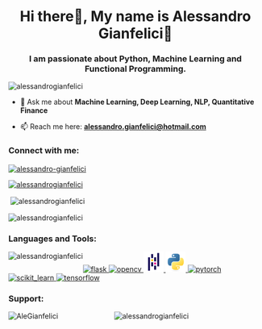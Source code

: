 <h1 align="center">Hi there👋, My name is Alessandro Gianfelici👋</h1>
<h3 align="center">I am passionate about Python, Machine Learning and Functional Programming.</h3>
<p align="left"> <img src="https://komarev.com/ghpvc/?username=alessandrogianfelici&label=Profile%20views&color=0e75b6&style=flat" alt="alessandrogianfelici" /> </p>

- 💬 Ask me about **Machine Learning, Deep Learning, NLP, Quantitative Finance**

- 📫 Reach me here: **alessandro.gianfelici@hotmail.com**

<h3 align="left">Connect with me:</h3>
<p align="left">
<a href="https://linkedin.com/in/alessandro-gianfelici" target="blank"><img align="center" src="https://raw.githubusercontent.com/rahuldkjain/github-profile-readme-generator/master/src/images/icons/Social/linked-in-alt.svg" alt="alessandro-gianfelici" height="30" width="40" /></a>
</p>

<p align="left"> <a href="https://github.com/ryo-ma/github-profile-trophy"><img src="https://github-profile-trophy.vercel.app/?username=alessandrogianfelici" alt="alessandrogianfelici" /></a> </p>

<p>&nbsp;<img align="center" src="https://github-readme-stats.vercel.app/api?username=alessandrogianfelici&show_icons=true&locale=en" alt="alessandrogianfelici" /></p>

<p><img align="center" src="https://github-readme-streak-stats.herokuapp.com/?user=alessandrogianfelici&" alt="alessandrogianfelici" /></p>


<h3 align="left">Languages and Tools:</h3>

<p><img align="left" src="https://github-readme-stats.vercel.app/api/top-langs?username=alessandrogianfelici&show_icons=true&locale=en&layout=compact" alt="alessandrogianfelici" /></p>

<p align="left"> <a href="https://flask.palletsprojects.com/" target="_blank" rel="noreferrer"> <img src="https://www.vectorlogo.zone/logos/pocoo_flask/pocoo_flask-icon.svg" alt="flask" width="40" height="40"/> </a> <a href="https://opencv.org/" target="_blank" rel="noreferrer"> <img src="https://www.vectorlogo.zone/logos/opencv/opencv-icon.svg" alt="opencv" width="40" height="40"/> </a> <a href="https://pandas.pydata.org/" target="_blank" rel="noreferrer"> <img src="https://raw.githubusercontent.com/devicons/devicon/2ae2a900d2f041da66e950e4d48052658d850630/icons/pandas/pandas-original.svg" alt="pandas" width="40" height="40"/> </a> <a href="https://www.python.org" target="_blank" rel="noreferrer"> <img src="https://raw.githubusercontent.com/devicons/devicon/master/icons/python/python-original.svg" alt="python" width="40" height="40"/> </a> <a href="https://pytorch.org/" target="_blank" rel="noreferrer"> <img src="https://www.vectorlogo.zone/logos/pytorch/pytorch-icon.svg" alt="pytorch" width="40" height="40"/> </a> <a href="https://scikit-learn.org/" target="_blank" rel="noreferrer"> <img src="https://upload.wikimedia.org/wikipedia/commons/0/05/Scikit_learn_logo_small.svg" alt="scikit_learn" width="40" height="40"/> </a> <a href="https://www.tensorflow.org" target="_blank" rel="noreferrer"> <img src="https://www.vectorlogo.zone/logos/tensorflow/tensorflow-icon.svg" alt="tensorflow" width="40" height="40"/> </a> </p>


<h3 align="left">Support:</h3>
<p><a href="https://www.buymeacoffee.com/AleGianfelici"> <img align="left" src="https://cdn.buymeacoffee.com/buttons/v2/default-yellow.png" height="50" width="210" alt="AleGianfelici" /></a><a href="https://ko-fi.com/alessandrogianfelici"> <img align="left" src="https://cdn.ko-fi.com/cdn/kofi3.png?v=3" height="50" width="210" alt="alessandrogianfelici" /></a></p><br><br>

